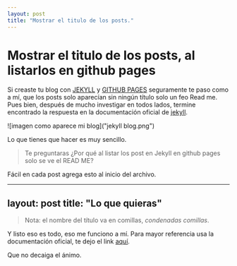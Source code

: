 ```yaml
---
layout: post
title: "Mostrar el titulo de los posts."
---
```


# Mostrar el titulo de los posts, al listarlos en github pages

Si creaste tu blog con [JEKYLL](https://jekyllrb.com/) y [GITHUB PAGES](https://pages.github.com/) seguramente te paso como a mí, que los posts solo aparecían
sin ningún título solo un feo Read me. Pues bien, después de mucho investigar en todos lados, termine
encontrado la respuesta en la documentación oficial de [jekyll](https://jekyllrb.com/).

![imagen como aparece mi blog]("jekyll blog.png")

Lo que tienes que hacer es muy sencillo.

>Te preguntaras ¿Por qué al listar los post en Jekyll en github pages solo se ve el READ ME?

Fácil en cada post agrega esto al inicio del archivo.

  ---
  layout: post
  title:  "Lo que quieras"
  ---
  
>Nota: el nombre del título va en comillas, *condenadas comillas*.

Y listo eso es todo, eso me funciono a mí. Para mayor referencia usa la documentación oficial, te dejo el link [aquí](https://jekyllrb.com/docs/posts/).

Que no decaiga el ánimo.
